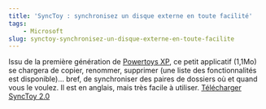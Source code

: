 ```yaml
---
title: 'SyncToy : synchronisez un disque externe en toute facilité'
tags:
    - Microsoft
slug: synctoy-synchronisez-un-disque-externe-en-toute-facilite
---
```


Issu de la première génération de
[Powertoys XP](https://fr.wikipedia.org/wiki/Powertoys), ce petit applicatif
(1,1Mo) se chargera de copier, renommer, supprimer (une liste des
fonctionnalités est disponible)… bref, de synchroniser des paires de dossiers où
et quand vous le voulez. Il est en anglais, mais très facile à utiliser.
[Télécharger SyncToy 2.0](http://www.microsoft.com/en-us/download/details.aspx?id=15155)
